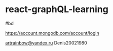 # react-graphQL-learning


#bd

https://account.mongodb.com/account/login

artrainbow@yandex.ru
Denis20021980
